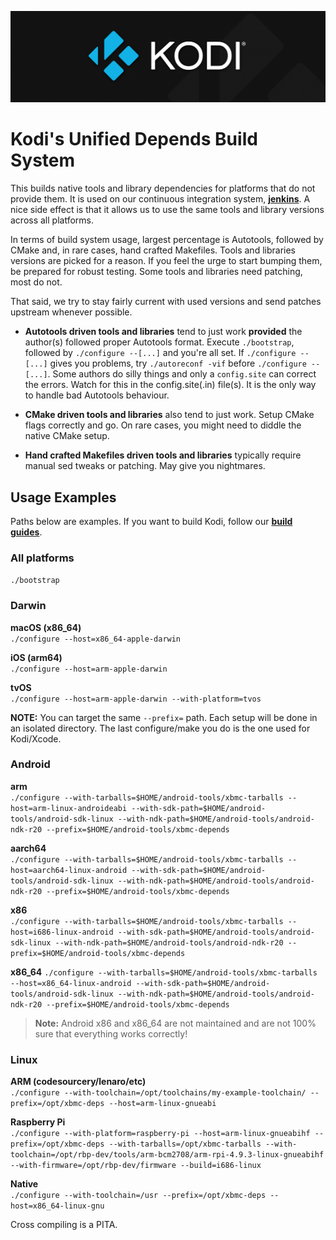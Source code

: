 ![Kodi Logo](../../docs/resources/banner_slim.png)

# Kodi's Unified Depends Build System
This builds native tools and library dependencies for platforms that do not provide them. It is used on our continuous integration system, **[jenkins](http://jenkins.kodi.tv/)**. A nice side effect is that it allows us to use the same tools and library versions across all platforms.

In terms of build system usage, largest percentage is Autotools, followed by CMake and, in rare cases, hand crafted Makefiles. Tools and libraries versions are picked for a reason. If you feel the urge to start bumping them, be prepared for robust testing. Some tools and libraries need patching, most do not.

That said, we try to stay fairly current with used versions and send patches upstream whenever possible.


* **Autotools driven tools and libraries** tend to just work **provided** the author(s) followed proper Autotools format. Execute `./bootstrap`, followed by `./configure --[...]` and you're all set. If `./configure --[...]` gives you problems, try `./autoreconf -vif` before `./configure --[...]`.
Some authors do silly things and only a `config.site` can correct the errors. Watch for this in the config.site(.in) file(s). It is the only way to handle bad Autotools behaviour.

* **CMake driven tools and libraries** also tend to just work. Setup CMake flags correctly and go. On rare cases, you might need to diddle the native CMake setup.

* **Hand crafted Makefiles driven tools and libraries** typically require manual sed tweaks or patching. May give you nightmares.

## Usage Examples
Paths below are examples. If you want to build Kodi, follow our **[build guides](../../docs/README.md)**.
### All platforms
`./bootstrap`
### Darwin
**macOS (x86_64)**  
`./configure --host=x86_64-apple-darwin`

**iOS (arm64)**  
`./configure --host=arm-apple-darwin`

**tvOS**  
`./configure --host=arm-apple-darwin --with-platform=tvos`

**NOTE:** You can target the same `--prefix=` path. Each setup will be done in an isolated directory. The last configure/make you do is the one used for Kodi/Xcode.
 
### Android
**arm**  
`./configure --with-tarballs=$HOME/android-tools/xbmc-tarballs --host=arm-linux-androideabi --with-sdk-path=$HOME/android-tools/android-sdk-linux --with-ndk-path=$HOME/android-tools/android-ndk-r20 --prefix=$HOME/android-tools/xbmc-depends`

**aarch64**  
`./configure --with-tarballs=$HOME/android-tools/xbmc-tarballs --host=aarch64-linux-android --with-sdk-path=$HOME/android-tools/android-sdk-linux --with-ndk-path=$HOME/android-tools/android-ndk-r20 --prefix=$HOME/android-tools/xbmc-depends`

**x86**  
`./configure --with-tarballs=$HOME/android-tools/xbmc-tarballs --host=i686-linux-android --with-sdk-path=$HOME/android-tools/android-sdk-linux --with-ndk-path=$HOME/android-tools/android-ndk-r20 --prefix=$HOME/android-tools/xbmc-depends`

**x86_64**
`./configure --with-tarballs=$HOME/android-tools/xbmc-tarballs --host=x86_64-linux-android --with-sdk-path=$HOME/android-tools/android-sdk-linux --with-ndk-path=$HOME/android-tools/android-ndk-r20 --prefix=$HOME/android-tools/xbmc-depends`

> **Note:** Android x86 and x86_64 are not maintained and are not 100% sure that everything works correctly!

### Linux
**ARM (codesourcery/lenaro/etc)**  
`./configure --with-toolchain=/opt/toolchains/my-example-toolchain/ --prefix=/opt/xbmc-deps --host=arm-linux-gnueabi`

**Raspberry Pi**  
`./configure --with-platform=raspberry-pi --host=arm-linux-gnueabihf --prefix=/opt/xbmc-deps --with-tarballs=/opt/xbmc-tarballs --with-toolchain=/opt/rbp-dev/tools/arm-bcm2708/arm-rpi-4.9.3-linux-gnueabihf --with-firmware=/opt/rbp-dev/firmware --build=i686-linux`

**Native**  
`./configure --with-toolchain=/usr --prefix=/opt/xbmc-deps --host=x86_64-linux-gnu`

Cross compiling is a PITA.
